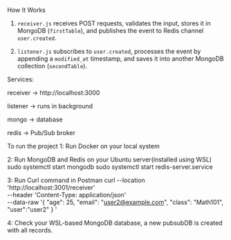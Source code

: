 How It Works

1. `receiver.js` receives POST requests, validates the input, stores it in MongoDB (`firstTable`), and publishes the event to Redis channel `user.created`.

2. `listener.js` subscribes to `user.created`, processes the event by appending a `modified_at` timestamp, and saves it into another MongoDB collection (`secondTable`).




Services:

receiver → http://localhost:3000

listener → runs in background

mongo → database

redis → Pub/Sub broker

To run the project
1: Run Docker on your local system

2: Run MongoDB and Redis on your Ubuntu server(installed using WSL)
sudo systemctl start mongodb
sudo systemctl start redis-server.service

3: Run Curl command in Postman
curl --location 'http://localhost:3001/receiver' \
--header 'Content-Type: application/json' \
--data-raw '{
  "age": 25,
  "email": "user2@example.com",
  "class": "Math101",
  "user":"user2"
}
'

4: Check your WSL-based MongoDB database, a new pubsubDB is created with all records.
